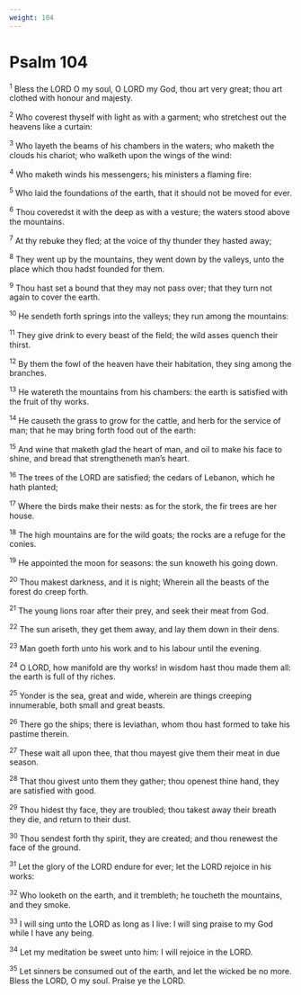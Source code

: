 ```yaml
---
weight: 104
---
```


# Psalm 104

<sup>1</sup> Bless the LORD O my soul, O LORD my God, thou art very great; thou art clothed with honour and majesty. 

<sup>2</sup> Who coverest thyself with light as with a garment; who stretchest out the heavens like a curtain: 

<sup>3</sup> Who layeth the beams of his chambers in the waters; who maketh the clouds his chariot; who walketh upon the wings of the wind: 

<sup>4</sup> Who maketh winds his messengers; his ministers a flaming fire: 

<sup>5</sup> Who laid the foundations of the earth, that it should not be moved for ever. 

<sup>6</sup> Thou coveredst it with the deep as with a vesture; the waters stood above the mountains. 

<sup>7</sup> At thy rebuke they fled; at the voice of thy thunder they hasted away; 

<sup>8</sup> They went up by the mountains, they went down by the valleys, unto the place which thou hadst founded for them. 

<sup>9</sup> Thou hast set a bound that they may not pass over; that they turn not again to cover the earth. 

<sup>10</sup> He sendeth forth springs into the valleys; they run among the mountains: 

<sup>11</sup> They give drink to every beast of the field; the wild asses quench their thirst. 

<sup>12</sup> By them the fowl of the heaven have their habitation, they sing among the branches. 

<sup>13</sup> He watereth the mountains from his chambers: the earth is satisfied with the fruit of thy works. 

<sup>14</sup> He causeth the grass to grow for the cattle, and herb for the service of man; that he may bring forth food out of the earth: 

<sup>15</sup> And wine that maketh glad the heart of man, and oil to make his face to shine, and bread that strengtheneth man’s heart. 

<sup>16</sup> The trees of the LORD are satisfied; the cedars of Lebanon, which he hath planted; 

<sup>17</sup> Where the birds make their nests: as for the stork, the fir trees are her house. 

<sup>18</sup> The high mountains are for the wild goats; the rocks are a refuge for the conies. 

<sup>19</sup> He appointed the moon for seasons: the sun knoweth his going down. 

<sup>20</sup> Thou makest darkness, and it is night; Wherein all the beasts of the forest do creep forth. 

<sup>21</sup> The young lions roar after their prey, and seek their meat from God. 

<sup>22</sup> The sun ariseth, they get them away, and lay them down in their dens. 

<sup>23</sup> Man goeth forth unto his work and to his labour until the evening. 

<sup>24</sup> O LORD, how manifold are thy works! in wisdom hast thou made them all: the earth is full of thy riches. 

<sup>25</sup> Yonder is the sea, great and wide, wherein are things creeping innumerable, both small and great beasts. 

<sup>26</sup> There go the ships; there is leviathan, whom thou hast formed to take his pastime therein. 

<sup>27</sup> These wait all upon thee, that thou mayest give them their meat in due season. 

<sup>28</sup> That thou givest unto them they gather; thou openest thine hand, they are satisfied with good. 

<sup>29</sup> Thou hidest thy face, they are troubled; thou takest away their breath they die, and return to their dust. 

<sup>30</sup> Thou sendest forth thy spirit, they are created; and thou renewest the face of the ground. 

<sup>31</sup> Let the glory of the LORD endure for ever; let the LORD rejoice in his works: 

<sup>32</sup> Who looketh on the earth, and it trembleth; he toucheth the mountains, and they smoke. 

<sup>33</sup> I will sing unto the LORD as long as I live: I will sing praise to my God while I have any being. 

<sup>34</sup> Let my meditation be sweet unto him: I will rejoice in the LORD. 

<sup>35</sup> Let sinners be consumed out of the earth, and let the wicked be no more. Bless the LORD, O my soul. Praise ye the LORD. 


